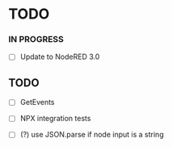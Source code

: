 # TODO

### IN PROGRESS

- [ ] Update to NodeRED 3.0

## TODO

- [ ] GetEvents
- [ ] NPX integration tests
- [ ] (?) use JSON.parse if node input is a string


